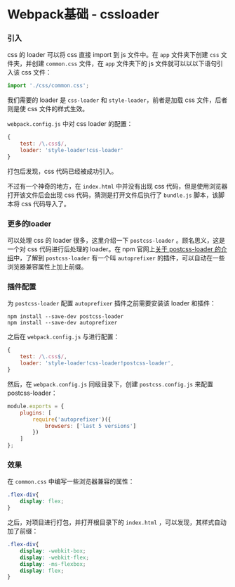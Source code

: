# Webpack基础 - cssloader

### 引入

css 的 loader 可以将 css 直接 import 到 js 文件中。在 `app` 文件夹下创建 `css` 文件夹，并创建 `common.css` 文件，在 `app` 文件夹下的 js 文件就可以以以下语句引入该 css 文件：

```javascript
import './css/common.css';
```

我们需要的 loader 是 `css-loader` 和 `style-loader`，前者是加载 css 文件，后者则是使 css 文件的样式生效。  

`webpack.config.js` 中对 css loader 的配置：

```javascript
{
    test: /\.css$/,
    loader: 'style-loader!css-loader'
}
```

打包后发现，css 代码已经被成功引入。  

不过有一个神奇的地方，在 `index.html` 中并没有出现 css 代码，但是使用浏览器打开该文件后会出现 css 代码，猜测是打开文件后执行了 `bundle.js` 脚本，该脚本将 css 代码导入了。



### 更多的loader

可以处理 css 的 loader 很多，这里介绍一下 `postcss-loader` 。顾名思义，这是一个对 css 代码进行后处理的 loader。在 npm 官网上[关于 postcss-loader 的介绍](https://www.npmjs.com/package/postcss-loader)中，了解到 `postcss-loader` 有一个叫 `autoprefixer` 的插件，可以自动在一些浏览器兼容属性上加上前缀。



### 插件配置

为 `postcss-loader` 配置 `autoprefixer` 插件之前需要安装该 loader 和插件：

```shell
npm install --save-dev postcss-loader
npm install --save-dev autoprefixer
```

之后在 `webpack.config.js` 与进行配置：

```javascript
{
    test: /\.css$/,
    loader: 'style-loader!css-loader!postcss-loader',
}
```

然后，在 `webpack.config.js` 同级目录下，创建 `postcss.config.js` 来配置 postcss-loader：

```javascript
module.exports = {
    plugins: [
        require('autoprefixer')({
            browsers: ['last 5 versions']
        })
    ]
};
```



### 效果

在 `common.css` 中编写一些浏览器兼容的属性：

```css
.flex-div{
    display: flex;
}
```

之后，对项目进行打包，并打开根目录下的 `index.html` ，可以发现，其样式自动加了前缀：

```css
.flex-div{
    display: -webkit-box;
    display: -webkit-flex;
    display: -ms-flexbox;
    display: flex;
}
```

